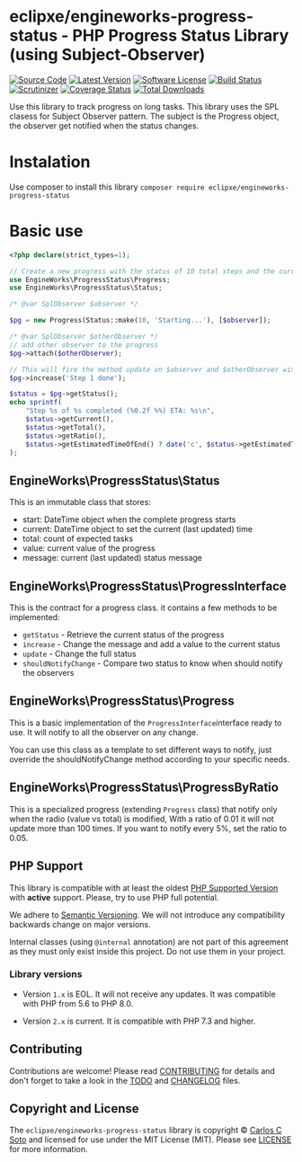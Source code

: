 # eclipxe/engineworks-progress-status - PHP Progress Status Library (using Subject-Observer)

[![Source Code][badge-source]][source]
[![Latest Version][badge-release]][release]
[![Software License][badge-license]][license]
[![Build Status][badge-build]][build]
[![Scrutinizer][badge-quality]][quality]
[![Coverage Status][badge-coverage]][coverage]
[![Total Downloads][badge-downloads]][downloads]

Use this library to track progress on long tasks. This library uses the SPL clasess for Subject Observer pattern.
The subject is the Progress object, the observer get notified when the status changes.

# Instalation

Use composer to install this library `composer require eclipxe/engineworks-progress-status`

# Basic use

```php
<?php declare(strict_types=1); 

// Create a new progress with the status of 10 total steps and the current message 'Starting...' 
use EngineWorks\ProgressStatus\Progress;
use EngineWorks\ProgressStatus\Status;

/* @var SplObserver $observer */

$pg = new Progress(Status::make(10, 'Starting...'), [$observer]);

/* @var SplObserver $otherObserver */
// add other observer to the progress
$pg->attach($otherObserver);

// This will fire the method update on $observer and $otherObserver with $pg as subject
$pg->increase('Step 1 done');

$status = $pg->getStatus();
echo sprintf(
    "Step %s of %s completed (%0.2f %%) ETA: %s\n",
    $status->getCurrent(),
    $status->getTotal(),
    $status->getRatio(),
    $status->getEstimatedTimeOfEnd() ? date('c', $status->getEstimatedTimeOfEnd()) : '--stalled--',
);
```

## EngineWorks\ProgressStatus\Status

This is an immutable class that stores:
- start: DateTime object when the complete progress starts
- current: DateTime object to set the current (last updated) time
- total: count of expected tasks
- value: current value of the progress
- message: current (last updated) status message

## EngineWorks\ProgressStatus\ProgressInterface

This is the contract for a progress class. it contains a few methods to be implemented:
- `getStatus` - Retrieve the current status of the progress 
- `increase` - Change the message and add a value to the current status  
- `update` - Change the full status 
- `shouldNotifyChange` - Compare two status to know when should notify the observers 

## EngineWorks\ProgressStatus\Progress

This is a basic implementation of the `ProgressInterface`interface ready to use. It will notify to all the
observer on any change.

You can use this class as a template to set different ways to notify, just override the shouldNotifyChange method
according to your specific needs. 

## EngineWorks\ProgressStatus\ProgressByRatio

This is a specialized progress (extending `Progress` class) that notify only when the radio (value vs total)
is modified, With a ratio of 0.01 it will not update more than 100 times.
If you want to notify every 5%, set the ratio to 0.05.

## PHP Support

This library is compatible with at least the oldest [PHP Supported Version](https://php.net/supported-versions.php)
with **active** support. Please, try to use PHP full potential.

We adhere to [Semantic Versioning](https://semver.org/).
We will not introduce any compatibility backwards change on major versions.

Internal classes (using `@internal` annotation) are not part of this agreement
as they must only exist inside this project. Do not use them in your project.

### Library versions

- Version `1.x` is EOL. It will not receive any updates. It was compatible with PHP from 5.6 to PHP 8.0.

- Version `2.x` is current. It is compatible with PHP 7.3 and higher. 

## Contributing

Contributions are welcome! Please read [CONTRIBUTING][] for details
and don't forget to take a look in the [TODO][] and [CHANGELOG][] files.

## Copyright and License

The `eclipxe/engineworks-progress-status` library is copyright © [Carlos C Soto](https://eclipxe.com.mx/)
and licensed for use under the MIT License (MIT). Please see [LICENSE][] for more information.


[contributing]: https://github.com/eclipxe13/engineworks-progress-status/blob/main/CONTRIBUTING.md
[todo]: https://github.com/eclipxe13/engineworks-progress-status/blob/main/TODO.md
[changelog]: https://github.com/eclipxe13/engineworks-progress-status/blob/main/CHANGELOG.md

[source]: https://github.com/eclipxe13/engineworks-progress-status
[release]: https://github.com/eclipxe13/engineworks-progress-status/releases
[license]: https://github.com/eclipxe13/engineworks-progress-status/blob/main/LICENSE
[build]: https://github.com/eclipxe13/engineworks-progress-status/actions/workflows/build.yml?query=branch:main
[quality]: https://scrutinizer-ci.com/g/eclipxe13/engineworks-progress-status/
[coverage]: https://scrutinizer-ci.com/g/eclipxe13/engineworks-progress-status/code-structure/main/code-coverage
[downloads]: https://packagist.org/packages/eclipxe/engineworks-progress-status

[badge-source]: https://img.shields.io/badge/source-eclipxe/engineworks--progress--status-blue.svg?style=flat-square
[badge-release]: https://img.shields.io/github/release/eclipxe13/engineworks-progress-status.svg?style=flat-square
[badge-license]: https://img.shields.io/github/license/eclipxe13/engineworks-progress-status.svg?style=flat-square
[badge-build]: https://img.shields.io/github/workflow/status/eclipxe13/engineworks-progress-status/build/main?style=flat-square
[badge-quality]: https://img.shields.io/scrutinizer/g/eclipxe13/engineworks-progress-status/main.svg?style=flat-square
[badge-coverage]: https://img.shields.io/scrutinizer/coverage/g/eclipxe13/engineworks-progress-status/main.svg?style=flat-square
[badge-downloads]: https://img.shields.io/packagist/dt/eclipxe/engineworks-progress-status.svg?style=flat-square
